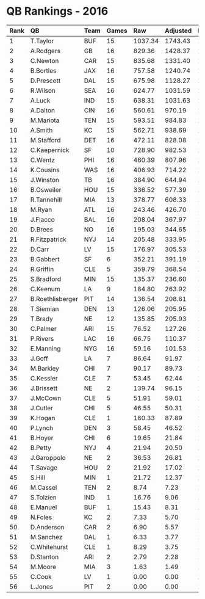 # QB Rankings - 2016

| Rank | QB               | Team | Games | Raw     | Adjusted | Difficulty | Avg/Game | Normalized |
| :----| :----------------| :----| :-----| :-------| :--------| :----------| :--------| :----------|
| 1    | T.Taylor         | BUF  | 15    | 1037.34 | 1743.43  | 1.000      | 116.23   | 101.79     |
| 2    | A.Rodgers        | GB   | 16    | 829.36  | 1428.37  | 1.000      | 89.27    | 91.26      |
| 3    | C.Newton         | CAR  | 15    | 835.68  | 1331.40  | 1.000      | 88.76    | 86.17      |
| 4    | B.Bortles        | JAX  | 16    | 757.58  | 1240.74  | 1.000      | 77.55    | 83.96      |
| 5    | D.Prescott       | DAL  | 15    | 675.98  | 1128.27  | 1.000      | 75.22    | 78.47      |
| 6    | R.Wilson         | SEA  | 16    | 624.77  | 1031.59  | 1.000      | 64.47    | 75.83      |
| 7    | A.Luck           | IND  | 15    | 638.31  | 1031.63  | 1.000      | 68.78    | 74.81      |
| 8    | A.Dalton         | CIN  | 16    | 560.61  | 970.19   | 1.000      | 60.64    | 73.44      |
| 9    | M.Mariota        | TEN  | 15    | 593.51  | 984.83   | 1.000      | 65.66    | 73.03      |
| 10   | A.Smith          | KC   | 15    | 562.71  | 938.69   | 1.000      | 62.58    | 71.28      |
| 11   | M.Stafford       | DET  | 16    | 472.11  | 828.08   | 1.000      | 51.75    | 67.91      |
| 12   | C.Kaepernick     | SF   | 10    | 728.90  | 982.53   | 1.000      | 98.25    | 67.37      |
| 13   | C.Wentz          | PHI  | 16    | 460.39  | 807.96   | 1.000      | 50.50    | 67.13      |
| 14   | K.Cousins        | WAS  | 16    | 406.93  | 714.22   | 1.000      | 44.64    | 63.48      |
| 15   | J.Winston        | TB   | 16    | 384.90  | 644.94   | 1.000      | 40.31    | 60.79      |
| 16   | B.Osweiler       | HOU  | 15    | 336.52  | 577.39   | 1.000      | 38.49    | 57.59      |
| 17   | R.Tannehill      | MIA  | 13    | 378.77  | 608.33   | 1.000      | 46.79    | 57.48      |
| 18   | M.Ryan           | ATL  | 16    | 243.46  | 426.70   | 1.000      | 26.67    | 52.30      |
| 19   | J.Flacco         | BAL  | 16    | 208.04  | 367.97   | 1.000      | 23.00    | 50.02      |
| 20   | D.Brees          | NO   | 16    | 195.03  | 344.65   | 1.000      | 21.54    | 49.11      |
| 21   | R.Fitzpatrick    | NYJ  | 14    | 205.48  | 333.95   | 1.000      | 23.85    | 48.02      |
| 22   | D.Carr           | LV   | 15    | 176.97  | 305.53   | 1.000      | 20.37    | 47.29      |
| 23   | B.Gabbert        | SF   | 6     | 352.21  | 391.19   | 1.000      | 65.20    | 45.98      |
| 24   | R.Griffin        | CLE  | 5     | 359.79  | 368.54   | 1.000      | 73.71    | 44.71      |
| 25   | S.Bradford       | MIN  | 15    | 135.37  | 236.60   | 1.000      | 15.77    | 44.67      |
| 26   | C.Keenum         | LA   | 9     | 184.80  | 263.92   | 1.000      | 29.32    | 43.86      |
| 27   | B.Roethlisberger | PIT  | 14    | 136.54  | 208.61   | 1.000      | 14.90    | 43.40      |
| 28   | T.Siemian        | DEN  | 13    | 126.06  | 205.95   | 1.000      | 15.84    | 43.08      |
| 29   | T.Brady          | NE   | 12    | 135.85  | 205.93   | 1.000      | 17.16    | 42.84      |
| 30   | C.Palmer         | ARI  | 15    | 76.52   | 127.26   | 1.000      | 8.48     | 40.53      |
| 31   | P.Rivers         | LAC  | 16    | 66.75   | 110.37   | 1.000      | 6.90     | 40.00      |
| 32   | E.Manning        | NYG  | 16    | 59.16   | 101.53   | 1.000      | 6.35     | 39.65      |
| 33   | J.Goff           | LA   | 7     | 86.64   | 91.97    | 1.000      | 13.14    | 38.28      |
| 34   | M.Barkley        | CHI  | 7     | 90.17   | 89.73    | 1.000      | 12.82    | 38.21      |
| 35   | C.Kessler        | CLE  | 7     | 53.45   | 62.44    | 1.000      | 8.92     | 37.45      |
| 36   | J.Brissett       | NE   | 2     | 139.74  | 96.15    | 1.000      | 48.07    | 37.33      |
| 37   | J.McCown         | CLE  | 5     | 51.91   | 59.01    | 1.000      | 11.80    | 37.15      |
| 38   | J.Cutler         | CHI  | 5     | 46.55   | 50.31    | 1.000      | 10.06    | 36.93      |
| 39   | K.Hogan          | CLE  | 1     | 160.33  | 87.89    | 1.000      | 87.89    | 36.83      |
| 40   | P.Lynch          | DEN  | 3     | 58.45   | 46.52    | 1.000      | 15.51    | 36.63      |
| 41   | B.Hoyer          | CHI  | 6     | 19.65   | 21.84    | 1.000      | 3.64     | 36.28      |
| 42   | B.Petty          | NYJ  | 4     | 21.94   | 20.50    | 1.000      | 5.12     | 36.16      |
| 43   | J.Garoppolo      | NE   | 2     | 36.53   | 26.81    | 1.000      | 13.40    | 36.16      |
| 44   | T.Savage         | HOU  | 2     | 21.92   | 17.02    | 1.000      | 8.51     | 35.99      |
| 45   | S.Hill           | MIN  | 1     | 21.72   | 12.37    | 1.000      | 12.37    | 35.86      |
| 46   | M.Cassel         | TEN  | 2     | 8.74    | 7.23     | 1.000      | 3.61     | 35.83      |
| 47   | S.Tolzien        | IND  | 1     | 16.76   | 9.06     | 1.000      | 9.06     | 35.82      |
| 48   | E.Manuel         | BUF  | 1     | 15.43   | 8.31     | 1.000      | 8.31     | 35.81      |
| 49   | N.Foles          | KC   | 2     | 7.33    | 5.70     | 1.000      | 2.85     | 35.80      |
| 50   | D.Anderson       | CAR  | 2     | 6.90    | 5.57     | 1.000      | 2.78     | 35.80      |
| 51   | M.Sanchez        | DAL  | 1     | 6.33    | 3.77     | 1.000      | 3.77     | 35.75      |
| 52   | C.Whitehurst     | CLE  | 1     | 8.29    | 3.75     | 1.000      | 3.75     | 35.75      |
| 53   | D.Stanton        | ARI  | 2     | 2.79    | 2.28     | 1.000      | 1.14     | 35.74      |
| 54   | M.Moore          | MIA  | 3     | 1.63    | 1.49     | 1.000      | 0.50     | 35.74      |
| 55   | C.Cook           | LV   | 1     | 0.00    | 0.00     | 1.000      | 0.00     | 35.71      |
| 56   | L.Jones          | PIT  | 2     | 0.00    | 0.00     | 1.000      | 0.00     | 35.71      |

